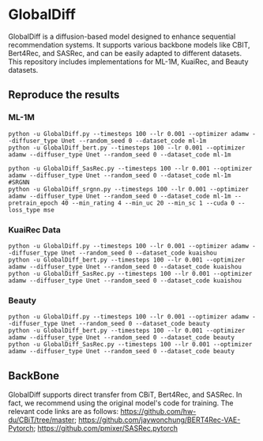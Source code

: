 # GlobalDiff
GlobalDiff is a diffusion-based model designed to enhance sequential recommendation systems. It supports various backbone models like CBIT, Bert4Rec, and SASRec, and can be easily adapted to different datasets. This repository includes implementations for ML-1M, KuaiRec, and Beauty datasets.

## Reproduce the results

### ML-1M

```
python -u GlobalDiff.py --timesteps 100 --lr 0.001 --optimizer adamw --diffuser_type Unet --random_seed 0 --dataset_code ml-1m 
python -u GlobalDiff_bert.py --timesteps 100 --lr 0.001 --optimizer adamw --diffuser_type Unet --random_seed 0 --dataset_code ml-1m

python -u GlobalDiff_SasRec.py --timesteps 100 --lr 0.001 --optimizer adamw --diffuser_type Unet --random_seed 0 --dataset_code ml-1m
#SRGNN
python -u GlobalDiff_srgnn.py --timesteps 100 --lr 0.001 --optimizer adamw --diffuser_type Unet --random_seed 0 --dataset_code ml-1m --pretrain_epoch 40 --min_rating 4 --min_uc 20 --min_sc 1 --cuda 0 --loss_type mse
```

### KuaiRec Data

```
python -u GlobalDiff.py --timesteps 100 --lr 0.001 --optimizer adamw --diffuser_type Unet --random_seed 0 --dataset_code kuaishou 
python -u GlobalDiff_bert.py --timesteps 100 --lr 0.001 --optimizer adamw --diffuser_type Unet --random_seed 0 --dataset_code kuaishou 
python -u GlobalDiff_SasRec.py --timesteps 100 --lr 0.001 --optimizer adamw --diffuser_type Unet --random_seed 0 --dataset_code kuaishou 
```

### Beauty

```
python -u GlobalDiff.py --timesteps 100 --lr 0.001 --optimizer adamw --diffuser_type Unet --random_seed 0 --dataset_code beauty 
python -u GlobalDiff_bert.py --timesteps 100 --lr 0.001 --optimizer adamw --diffuser_type Unet --random_seed 0 --dataset_code beauty 
python -u GlobalDiff_SasRec.py --timesteps 100 --lr 0.001 --optimizer adamw --diffuser_type Unet --random_seed 0 --dataset_code beauty 
```

## BackBone

GlobalDiff supports direct transfer from CBiT, Bert4Rec, and SASRec. In fact, we recommend using the original model's code for training. The relevant code links are as follows:
https://github.com/hw-du/CBiT/tree/master;
https://github.com/jaywonchung/BERT4Rec-VAE-Pytorch;
https://github.com/pmixer/SASRec.pytorch


